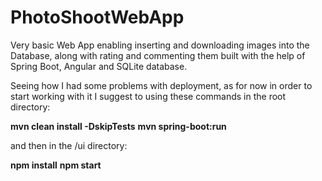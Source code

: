 # PhotoShootWebApp
Very basic Web App enabling inserting and downloading images into the Database, along with rating and commenting them built with the help of Spring Boot, Angular and SQLite database.

Seeing how I had some problems with deployment, as for now in order to start working with it I suggest to using these commands in the root directory:

**mvn clean install -DskipTests**  **mvn spring-boot:run**

and then in the /ui directory:

**npm install**  **npm start**
